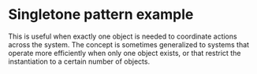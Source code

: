 Singletone pattern example
===========

This is useful when exactly one object is needed to coordinate actions across the system. The concept is sometimes generalized to systems that operate more efficiently when only one object exists, or that restrict the instantiation to a certain number of objects.

